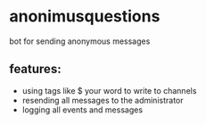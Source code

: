 # anonimusquestions

bot for sending anonymous messages 
## features: 
* using tags like $ your word to write to channels 
* resending all messages to the administrator 
* logging all events and messages
